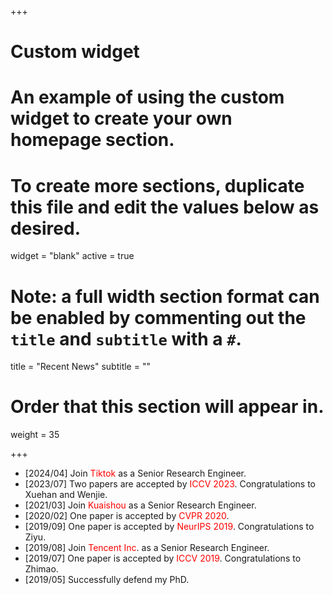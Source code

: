 +++
# Custom widget
# An example of using the custom widget to create your own homepage section.
# To create more sections, duplicate this file and edit the values below as desired.
widget = "blank"
active = true

# Note: a full width section format can be enabled by commenting out the `title` and `subtitle` with a `#`.
title = "Recent News"
subtitle = ""

# Order that this section will appear in.
weight = 35

+++

* [2024/04] Join <font color=red>Tiktok</font> as a Senior Research Engineer.
* [2023/07] Two papers are accepted by <font color=red>ICCV 2023</font>. Congratulations to Xuehan and Wenjie.
* [2021/03] Join <font color=red>Kuaishou</font> as a Senior Research Engineer.
* [2020/02] One paper is accepted by <font color=red>CVPR 2020</font>.
* [2019/09] One paper is accepted by <font color=red>NeurIPS 2019</font>. Congratulations to Ziyu.
* [2019/08] Join <font color=red>Tencent Inc</font>. as a Senior Research Engineer.
* [2019/07] One paper is accepted by <font color=red>ICCV 2019</font>. Congratulations to Zhimao.
* [2019/05] Successfully defend my PhD.
